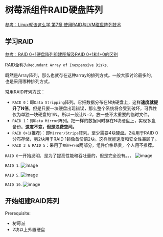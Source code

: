 # 树莓派组件RAID硬盘阵列

[参考：Linux就该这么学 第7章 使用RAID与LVM磁盘阵列技术](https://www.linuxprobe.com/chapter-07.html)

## 学习RAID

[参考：RAID 0+1硬盘阵列组建图解及RAID 0+1和1+0的区别](https://blog.csdn.net/trassion/article/details/45503391)

RAID全称为`Redundant Array of Inexpensive Disks`.

既然是Array阵列，那么也就存在这种array的排列方式。一般大家讨论最多的，也是采用哪种排列方式。

常用RAID阵列方式：
- `RAID 0`：即`Data Stripping`阵列。它把数据分布在N块硬盘上，这样**速度就提升了N倍**。但是只要一块硬盘出现错误，那么整个系统将会受到破坏，可靠性仅为单独一块硬盘的1/N。所以一般让N=2，放一些不太重要的临时文件。
- `RAID 1`：即`Data Mirror`阵列。把一样的数据同时存在N块硬盘上，实现多盘备份。**速度不变，但是浪费空间。**
- `RAID 0+1`(推荐)：即`Mirror/Stripe`阵列。至少需要4块硬盘。2块用于RAID 0分布存储，另2块用于RAID 1镜像备份前2块。这样就能速度和安全性兼顾了。
- `RAID 3 & RAID 5`：采用了`校验+存储`两部分，组件价格昂贵，个人用不推荐。


`RAID 0`一开始发明，是为了提高性能和吞吐量的，但是完全没有。。。
![image](https://user-images.githubusercontent.com/14041622/49707747-b0a16b80-fc67-11e8-9a8c-c53c4fd0ff8e.png)

`RAID 1`.
![image](https://user-images.githubusercontent.com/14041622/49707755-b72fe300-fc67-11e8-8e0d-49e0382ca3cd.png)

`RAID 5`.
![image](https://user-images.githubusercontent.com/14041622/49707759-bd25c400-fc67-11e8-9493-6e42ca573826.png)

`RAID 10`.
![image](https://user-images.githubusercontent.com/14041622/49707764-c3b43b80-fc67-11e8-9cd5-62a5867db51b.png)



## 开始组建RAID阵列

Prerequisite:
- 树莓派
- 2块以上外置硬盘

